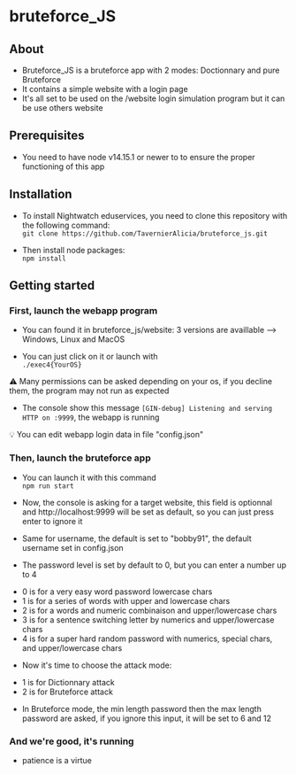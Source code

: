 # bruteforce_JS

## About
* Bruteforce_JS is a bruteforce app with 2 modes: Doctionnary and pure Bruteforce
* It contains a simple website with a login page
* It's all set to be used on the /website login simulation program but it can be use others website

## Prerequisites
* You need to have node v14.15.1 or newer to to ensure the proper functioning of this app

## Installation
* To install Nightwatch eduservices, you need to clone this repository with the following command: <br />
```git clone https://github.com/TavernierAlicia/bruteforce_js.git```

* Then install node packages: <br />
```npm install```

## Getting started

### First, launch the webapp program
* You can found it in bruteforce_js/website: 3 versions are availlable --> Windows, Linux and MacOS

* You can just click on it or launch with <br />
```./exec4{YourOS} ``` 

:warning: Many permissions can be asked depending on your os, if you decline them, the program may not run as expected

* The console show this message ``` [GIN-debug] Listening and serving HTTP on :9999 ```, the webapp is running

:bulb: You can edit webapp login data in file "config.json"

### Then, launch the bruteforce app
* You can launch it with this command <br />
```npm run start```

* Now, the console is asking for a target website, this field is optionnal and http://localhost:9999 will be set as default, so you can just press enter to ignore it

* Same for username, the default is set to "bobby91", the default username set in config.json

* The password level is set by default to 0, but you can enter a number up to 4
- 0 is for a very easy word password lowercase chars
- 1 is for a series of words with upper and lowercase chars
- 2 is for a words and numeric combinaison and upper/lowercase chars
- 3 is for a sentence switching letter by numerics and upper/lowercase chars
- 4 is for a super hard random password with numerics, special chars, and upper/lowercase chars

* Now it's time to choose the attack mode:
- 1 is for Dictionnary attack
- 2 is for Bruteforce attack

* In Bruteforce mode, the min length password then the max length password are asked, if you ignore this input, it will be set to 6 and 12

### And we're good, it's running
* patience is a virtue
